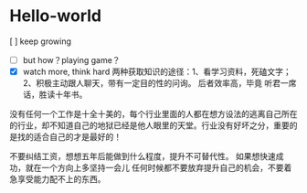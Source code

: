 # Hello-world
[ ] keep growing
- [ ] but how？playing game？
- [x] watch more, think hard
两种获取知识的途径：1、看学习资料，死磕文字；2、积极主动跟人聊天，带有一定目的性的问询。
后者效率高，毕竟 听君一席话，胜读十年书。

没有任何一个工作是十全十美的，每个行业里面的人都在想方设法的逃离自己所在的行业，却不知道自己的地狱已经是他人眼里的天堂。行业没有好坏之分，重要的是找的适合自己的才是最好的！

不要纠结工资，想想五年后能做到什么程度，提升不可替代性。
如果想快速成功，就在一个方向上多坚持一会儿
任何时候都不要放弃提升自己的机会，不要着急享受能力配不上的东西。

